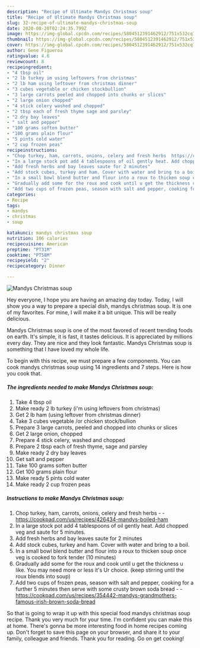 ```yaml
---
description: "Recipe of Ultimate Mandys Christmas soup"
title: "Recipe of Ultimate Mandys Christmas soup"
slug: 32-recipe-of-ultimate-mandys-christmas-soup
date: 2020-08-20T02:24:35.799Z
image: https://img-global.cpcdn.com/recipes/5804512391462912/751x532cq70/mandys-christmas-soup-recipe-main-photo.jpg
thumbnail: https://img-global.cpcdn.com/recipes/5804512391462912/751x532cq70/mandys-christmas-soup-recipe-main-photo.jpg
cover: https://img-global.cpcdn.com/recipes/5804512391462912/751x532cq70/mandys-christmas-soup-recipe-main-photo.jpg
author: Gene Figueroa
ratingvalue: 4.6
reviewcount: 8
recipeingredient:
- "4 tbsp oil"
- "2 lb turkey im using leftovers from christmas"
- "2 lb ham using leftover from christmas dinner"
- "3 cubes vegetable or chicken stockbullion"
- "3 large carrots peeled and chopped into chunks or slices"
- "2 large onion chopped"
- "4 stick celery washed and chopped"
- "2 tbsp each of fresh thyme sage and parsley"
- "2 dry bay leaves"
- " salt and pepper"
- "100 grams soften butter"
- "100 grams plain flour"
- "5 pints cold water"
- "2 cup frozen peas"
recipeinstructions:
- "Chop turkey, ham, carrots, onions, celery and fresh herbs  https://cookpad.com/us/recipes/426434-mandys-boiled-ham"
- "In a large stock pot add 4 tablespoons of oil gently heat. Add chopped veg and saute for 5 minutes."
- "Add fresh herbs and bay leaves saute for 2 minutes"
- "Add stock cubes, turkey and ham. Cover with water and bring to a boil."
- "In a small bowl blend butter and flour into a roux to thicken soup once veg is cooked to fork tender (10 minutes)"
- "Gradually add some for the roux and cook until u get the thickness u like. You may need more or less it&#39;s Ur choice. (keep stirring until the roux blends into soup)"
- "Add two cups of frozen peas, season with salt and pepper, cooking for a further 5 minutes then serve with some crusty brown soda bread  https://cookpad.com/us/recipes/354442-mandys-grandmothers-famous-irish-brown-soda-bread"
categories:
- Recipe
tags:
- mandys
- christmas
- soup

katakunci: mandys christmas soup 
nutrition: 106 calories
recipecuisine: American
preptime: "PT31M"
cooktime: "PT58M"
recipeyield: "2"
recipecategory: Dinner

---
```



![Mandys Christmas soup](https://img-global.cpcdn.com/recipes/5804512391462912/751x532cq70/mandys-christmas-soup-recipe-main-photo.jpg)

Hey everyone, I hope you are having an amazing day today. Today, I will show you a way to prepare a special dish, mandys christmas soup. It is one of my favorites. For mine, I will make it a bit unique. This will be really delicious.

Mandys Christmas soup is one of the most favored of recent trending foods on earth. It's simple, it is fast, it tastes delicious. It is appreciated by millions every day. They are nice and they look fantastic. Mandys Christmas soup is something that I have loved my whole life.




To begin with this recipe, we must prepare a few components. You can cook mandys christmas soup using 14 ingredients and 7 steps. Here is how you cook that.

<!--inarticleads1-->

##### The ingredients needed to make Mandys Christmas soup:

1. Take 4 tbsp oil
1. Make ready 2 lb turkey (i&#39;m using leftovers from christmas)
1. Get 2 lb ham (using leftover from christmas dinner)
1. Take 3 cubes vegetable /or chicken stock/bullion
1. Prepare 3 large carrots, peeled and chopped into chunks or slices
1. Get 2 large onion, chopped
1. Prepare 4 stick celery, washed and chopped
1. Prepare 2 tbsp each of fresh thyme, sage and parsley
1. Make ready 2 dry bay leaves
1. Get  salt and pepper
1. Take 100 grams soften butter
1. Get 100 grams plain flour
1. Make ready 5 pints cold water
1. Make ready 2 cup frozen peas




<!--inarticleads2-->

##### Instructions to make Mandys Christmas soup:

1. Chop turkey, ham, carrots, onions, celery and fresh herbs -  - https://cookpad.com/us/recipes/426434-mandys-boiled-ham
1. In a large stock pot add 4 tablespoons of oil gently heat. Add chopped veg and saute for 5 minutes.
1. Add fresh herbs and bay leaves saute for 2 minutes
1. Add stock cubes, turkey and ham. Cover with water and bring to a boil.
1. In a small bowl blend butter and flour into a roux to thicken soup once veg is cooked to fork tender (10 minutes)
1. Gradually add some for the roux and cook until u get the thickness u like. You may need more or less it&#39;s Ur choice. (keep stirring until the roux blends into soup)
1. Add two cups of frozen peas, season with salt and pepper, cooking for a further 5 minutes then serve with some crusty brown soda bread -  - https://cookpad.com/us/recipes/354442-mandys-grandmothers-famous-irish-brown-soda-bread




So that is going to wrap it up with this special food mandys christmas soup recipe. Thank you very much for your time. I'm confident you can make this at home. There's gonna be more interesting food in home recipes coming up. Don't forget to save this page on your browser, and share it to your family, colleague and friends. Thank you for reading. Go on get cooking!
